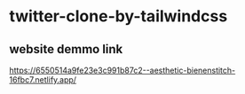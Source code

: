 # twitter-clone-by-tailwindcss
## website demmo link

https://6550514a9fe23e3c991b87c2--aesthetic-bienenstitch-16fbc7.netlify.app/
